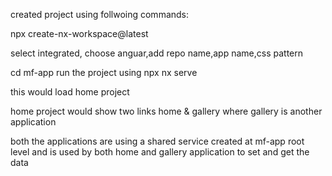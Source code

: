 created project using follwoing commands:

npx create-nx-workspace@latest

select integrated, choose anguar,add repo name,app name,css pattern

cd mf-app run the project using npx nx serve

this would load home project

home project would show two links home & gallery where gallery is another application

both the applications are using a shared service created at mf-app root level and is used by both home and gallery application to set and get the data
